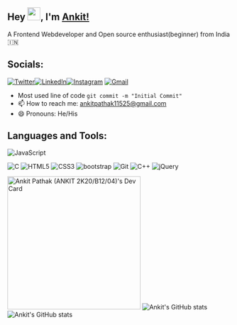 ## Hey <img src="https://github.com/TheDudeThatCode/TheDudeThatCode/blob/master/Assets/Hi.gif" width="29">, I'm [Ankit!](https://ankit-11525.github.io/portfoliowebsite.github.io/) 

A Frontend Webdeveloper and Open source enthusiast(beginner) from India :india:

## Socials:

[![Twitter](https://img.shields.io/badge/Twitter-%231DA1F2.svg?style=for-the-badge&logo=Twitter&logoColor=white)](https://twitter.com/AnkitPa72761433)[![LinkedIn](https://img.shields.io/badge/linkedin-%230077B5.svg?style=for-the-badge&logo=linkedin&logoColor=white)](https://www.linkedin.com/in/ankitpathak11525/)[![Instagram](https://img.shields.io/badge/Instagram-%23E4405F.svg?style=for-the-badge&logo=Instagram&logoColor=white)](https://www.instagram.com/ankitpathak11525/?hl=en) [![Gmail](https://img.shields.io/badge/Gmail-D14836?style=for-the-badge&logo=gmail&logoColor=white)](ankit.pathak.ug20@nsut.ac.in)


- Most used line of code  `git commit -m "Initial Commit"`
- 📫 How to reach me: ankitpathak11525@gmail.com
- 😄 Pronouns: He/His

## Languages and Tools:

 ![JavaScript](https://img.shields.io/badge/javascript-%23323330.svg?style=for-the-badge&logo=javascript&logoColor=%23F7DF1E)
 



![C](https://img.shields.io/badge/c-%2300599C.svg?style=for-the-badge&logo=c&logoColor=white)
![HTML5](https://img.shields.io/badge/html-%23E34F26.svg?style=for-the-badge&logo=html5&logoColor=white)
![CSS3](https://img.shields.io/badge/css-%231572B6.svg?style=for-the-badge&logo=css3&logoColor=white)
![bootstrap](https://img.shields.io/badge/Bootstrap-563D7C?style=for-the-badge&logo=bootstrap&logoColor=white)
![Git](https://img.shields.io/badge/git-%23F05033.svg?style=for-the-badge&logo=git&logoColor=white)
![C++](https://img.shields.io/badge/C%2B%2B-00599C?style=for-the-badge&logo=c%2B%2B&logoColor=white)
![jQuery](https://img.shields.io/badge/jquery-%230769AD.svg?style=for-the-badge&logo=jquery&logoColor=white)
  <!-- ![visitors](https://visitor-badge.glitch.me/badge?page_id=AnshuPathak-88825.AnshuPathak-88825&left_color=grey&right_color=blue) -->
  <a href="https://app.daily.dev/Akp"><img src="https://api.daily.dev/devcards/c5f339d6da4f45709e5e2973ccbbe8b2.png?r=hf1" width="300" alt="Ankit Pathak (ANKIT 2K20/B12/04)'s Dev Card"/></a>
  ![Ankit's GitHub stats](https://github-readme-stats.vercel.app/api?username=ankit-11525&show_icons=true&theme=tokyonight)
  ![Ankit's GitHub stats](https://github-readme-stats.vercel.app/api/top-langs?username=ankit-11525&show_icons=true&locale=en&layout=compact&theme=onedark)
  
  
  
